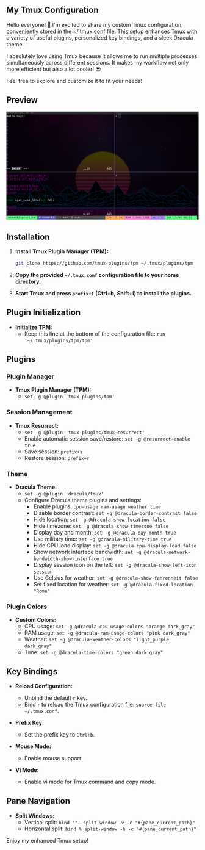 ## My Tmux Configuration

Hello everyone! 👋
I'm excited to share my custom Tmux configuration, conveniently stored in the ~/.tmux.conf file. This setup enhances Tmux with a variety of useful plugins, personalized key bindings, and a sleek Dracula theme.

I absolutely love using Tmux because it allows me to run multiple processes simultaneously across different sessions. It makes my workflow not only more efficient but also a lot cooler! 😎

Feel free to explore and customize it to fit your needs!

## Preview

![Tmux Screenshot](./screenshot.png)

## Installation

1. **Install Tmux Plugin Manager (TPM):**
   ```bash
   git clone https://github.com/tmux-plugins/tpm ~/.tmux/plugins/tpm
   ```

2. **Copy the provided `~/.tmux.conf` configuration file to your home directory.**

3. **Start Tmux and press `prefix+I` (Ctrl+b, Shift+i) to install the plugins.**

## Plugin Initialization

- **Initialize TPM:**
  - Keep this line at the bottom of the configuration file: `run '~/.tmux/plugins/tpm/tpm'`

## Plugins

### Plugin Manager
- **Tmux Plugin Manager (TPM):**
  - `set -g @plugin 'tmux-plugins/tpm'`
  
### Session Management
- **Tmux Resurrect:**
  - `set -g @plugin 'tmux-plugins/tmux-resurrect'`
  - Enable automatic session save/restore: `set -g @resurrect-enable true`
  - Save session: `prefix+s`
  - Restore session: `prefix+r`

### Theme
- **Dracula Theme:**
  - `set -g @plugin 'dracula/tmux'`
  - Configure Dracula theme plugins and settings:
    - Enable plugins: `cpu-usage ram-usage weather time`
    - Disable border contrast: `set -g @dracula-border-contrast false`
    - Hide location: `set -g @dracula-show-location false`
    - Hide timezone: `set -g @dracula-show-timezone false`
    - Display day and month: `set -g @dracula-day-month true`
    - Use military time: `set -g @dracula-military-time true`
    - Hide CPU load display: `set -g @dracula-cpu-display-load false`
    - Show network interface bandwidth: `set -g @dracula-network-bandwidth-show-interface true`
    - Display session icon on the left: `set -g @dracula-show-left-icon session`
    - Use Celsius for weather: `set -g @dracula-show-fahrenheit false`
    - Set fixed location for weather: `set -g @dracula-fixed-location "Rome"`

### Plugin Colors
- **Custom Colors:**
  - CPU usage: `set -g @dracula-cpu-usage-colors "orange dark_gray"`
  - RAM usage: `set -g @dracula-ram-usage-colors "pink dark_gray"`
  - Weather: `set -g @dracula-weather-colors "light_purple dark_gray"`
  - Time: `set -g @dracula-time-colors "green dark_gray"`

## Key Bindings

- **Reload Configuration:**
  - Unbind the default `r` key.
  - Bind `r` to reload the Tmux configuration file: `source-file ~/.tmux.conf`.
  
- **Prefix Key:**
  - Set the prefix key to `Ctrl+b`.

- **Mouse Mode:**
  - Enable mouse support.

- **Vi Mode:**
  - Enable vi mode for Tmux command and copy mode.

## Pane Navigation

- **Split Windows:**
  - Vertical split: `bind '"' split-window -v -c "#{pane_current_path}"`
  - Horizontal split: `bind % split-window -h -c "#{pane_current_path}"`




Enjoy my enhanced Tmux setup!
